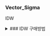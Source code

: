### Vector_Sigma
IDW

<details>
<summary>
### IDW 구매방법
</summary>
프리미엄에 지쳤음
언어가 상관없다면 시도해 볼 만한 방법 
</details>
